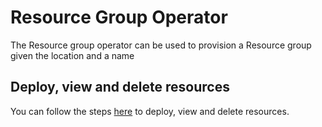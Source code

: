 # Resource Group Operator

The Resource group operator can be used to provision a Resource group given the location and a name

## Deploy, view and delete resources

You can follow the steps [here](/docs/customresource.md) to deploy, view and delete resources.
